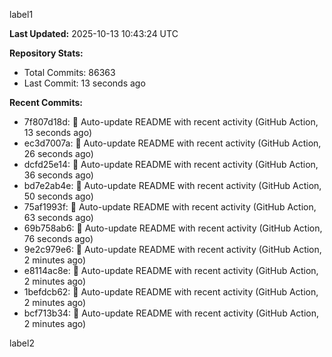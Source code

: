 
label1 
<!-- ACTIVITY_START -->
**Last Updated:** 2025-10-13 10:43:24 UTC

**Repository Stats:**
- Total Commits: 86363
- Last Commit: 13 seconds ago

**Recent Commits:**
- 7f807d18d: 🤖 Auto-update README with recent activity (GitHub Action, 13 seconds ago)
- ec3d7007a: 🤖 Auto-update README with recent activity (GitHub Action, 26 seconds ago)
- dcfd25e14: 🤖 Auto-update README with recent activity (GitHub Action, 36 seconds ago)
- bd7e2ab4e: 🤖 Auto-update README with recent activity (GitHub Action, 50 seconds ago)
- 75af1993f: 🤖 Auto-update README with recent activity (GitHub Action, 63 seconds ago)
- 69b758ab6: 🤖 Auto-update README with recent activity (GitHub Action, 76 seconds ago)
- 9e2c979e6: 🤖 Auto-update README with recent activity (GitHub Action, 2 minutes ago)
- e8114ac8e: 🤖 Auto-update README with recent activity (GitHub Action, 2 minutes ago)
- 1befdcb62: 🤖 Auto-update README with recent activity (GitHub Action, 2 minutes ago)
- bcf713b34: 🤖 Auto-update README with recent activity (GitHub Action, 2 minutes ago)
<!-- ACTIVITY_END -->

label2
